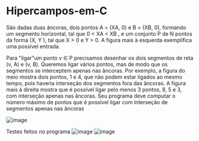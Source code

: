 # Hipercampos-em-C

  São dadas duas âncoras, dois pontos A = (XA, 0) e B = (XB, 0), formando um segmento
horizontal, tal que 0 < XA < XB , e um conjunto P de N pontos da forma (X, Y ), tal que X > 0
e Y > 0. A figura mais à esquerda exemplifica uma possível entrada.

  Para "ligar"um ponto v ∈ P precisamos desenhar os dois segmentos de reta (v, A) e (v, B).
Queremos ligar vários pontos, mas de modo que os segmentos se interceptem apenas nas âncoras.
Por exemplo, a figura do meio mostra dois pontos, 1 e 4, que não podem estar ligados ao mesmo
tempo, pois haveria interseção dos segmentos fora das âncoras. A figura mais à direita mostra que
é possível ligar pelo menos 3 pontos, 8, 5 e 3, com interseção apenas nas âncoras. Seu programa
deve computar o número máximo de pontos que é possível ligar com interseção de segmentos
apenas nas âncoras

![image](https://user-images.githubusercontent.com/51514914/234063298-542c1a3c-b7c8-4fa6-bdf6-25d8a6c61e19.png)
 
 Testes feitos no programa 
 ![image](https://user-images.githubusercontent.com/51514914/234604621-4356fd54-6696-465e-bd71-936611ece0c5.png)
![image](https://user-images.githubusercontent.com/51514914/234604646-673e0b75-3367-49e3-868d-5b17e813042d.png)

